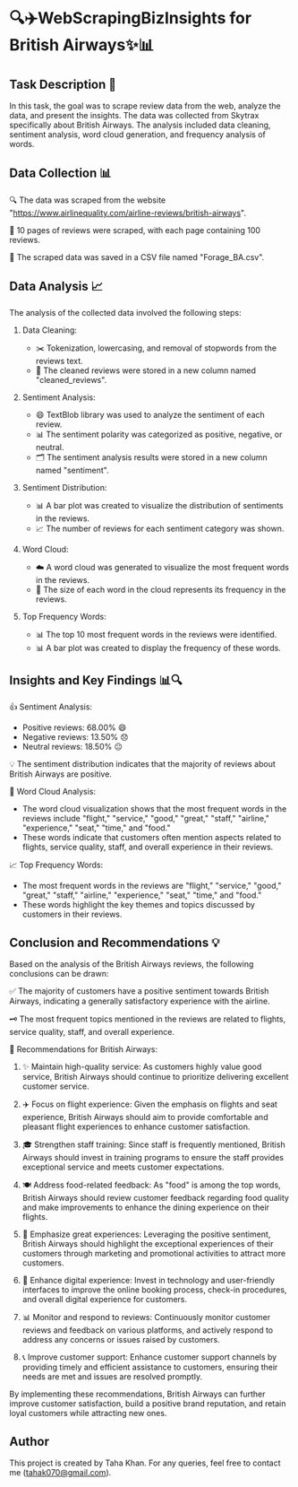 # 🔍✈️WebScrapingBizInsights for British Airways✨📊

## Task Description 📝

In this task, the goal was to scrape review data from the web, analyze the data, and present the insights. The data was collected from Skytrax specifically about British Airways. The analysis included data cleaning, sentiment analysis, word cloud generation, and frequency analysis of words.

## Data Collection 📊

🔍 The data was scraped from the website "https://www.airlinequality.com/airline-reviews/british-airways".

📑 10 pages of reviews were scraped, with each page containing 100 reviews.

📂 The scraped data was saved in a CSV file named "Forage_BA.csv".

## Data Analysis 📈

The analysis of the collected data involved the following steps:

1. Data Cleaning:
   - ✂️ Tokenization, lowercasing, and removal of stopwords from the reviews text.
   - 🔀 The cleaned reviews were stored in a new column named "cleaned_reviews".

2. Sentiment Analysis:
   - 😄 TextBlob library was used to analyze the sentiment of each review.
   - 📊 The sentiment polarity was categorized as positive, negative, or neutral.
   - 🗂️ The sentiment analysis results were stored in a new column named "sentiment".

3. Sentiment Distribution:
   - 📊 A bar plot was created to visualize the distribution of sentiments in the reviews.
   - 📈 The number of reviews for each sentiment category was shown.

4. Word Cloud:
   - ☁️ A word cloud was generated to visualize the most frequent words in the reviews.
   - 📏 The size of each word in the cloud represents its frequency in the reviews.

5. Top Frequency Words:
   - 📊 The top 10 most frequent words in the reviews were identified.
   - 📊 A bar plot was created to display the frequency of these words.

## Insights and Key Findings 📊🔍

👍 Sentiment Analysis:
  - Positive reviews: 68.00% 😄
  - Negative reviews: 13.50% 😞
  - Neutral reviews: 18.50% 😐
  
💡 The sentiment distribution indicates that the majority of reviews about British Airways are positive.

🌟 Word Cloud Analysis:
  - The word cloud visualization shows that the most frequent words in the reviews include "flight," "service," "good," "great," "staff," "airline," "experience," "seat," "time," and "food."
  - These words indicate that customers often mention aspects related to flights, service quality, staff, and overall experience in their reviews.

📈 Top Frequency Words:
  - The most frequent words in the reviews are "flight," "service," "good," "great," "staff," "airline," "experience," "seat," "time," and "food."
  - These words highlight the key themes and topics discussed by customers in their reviews.

## Conclusion and Recommendations 💡

Based on the analysis of the British Airways reviews, the following conclusions can be drawn:

✅ The majority of customers have a positive sentiment towards British Airways, indicating a generally satisfactory experience with the airline.

🗝️ The most frequent topics mentioned in the reviews are related to flights, service quality, staff, and overall experience.

🚀 Recommendations for British Airways:

1. ✨ Maintain high-quality service: As customers highly value good service, British Airways should continue to prioritize delivering excellent customer service.

2. ✈️ Focus on flight experience: Given the emphasis on flights and seat experience, British Airways should aim to provide comfortable and pleasant flight experiences to enhance customer satisfaction. 

3. 🎓 Strengthen staff training: Since staff is frequently mentioned, British Airways should invest in training programs to ensure the staff provides exceptional service and meets customer expectations.

4. 🍽️ Address food-related feedback: As "food" is among the top words, British Airways should review customer feedback regarding food quality and make improvements to enhance the dining experience on their flights.

5. 🌟 Emphasize great experiences: Leveraging the positive sentiment, British Airways should highlight the exceptional experiences of their customers through marketing and promotional activities to attract more customers.

6. 📲 Enhance digital experience: Invest in technology and user-friendly interfaces to improve the online booking process, check-in procedures, and overall digital experience for customers.

7. 📊 Monitor and respond to reviews: Continuously monitor customer reviews and feedback on various platforms, and actively respond to address any concerns or issues raised by customers.

8. 📞 Improve customer support: Enhance customer support channels by providing timely and efficient assistance to customers, ensuring their needs are met and issues are resolved promptly.

By implementing these recommendations, British Airways can further improve customer satisfaction, build a positive brand reputation, and retain loyal customers while attracting new ones.

## Author
This project is created by Taha Khan. For any queries, feel free to contact me (tahak070@gmail.com).
